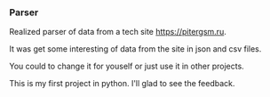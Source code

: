 ### Parser

Realized parser of data from a tech site https://pitergsm.ru.  

It was get some interesting of data from the site in json and csv files. 

You could to change it for youself or just use it in other projects. 

This is my first project in python. I'll glad to see the feedback.
